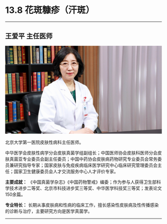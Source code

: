 # 13.8 花斑糠疹（汗斑）

---

## 王爱平 主任医师

![1683769328554](image/c13_008/1683769328554.png)

北京大学第一医院皮肤性病科主任医师。

中华医学会皮肤性病学分会皮肤真菌学组副组长；中国医师协会皮肤科医师分会皮肤真菌亚专业委员会副主任委员；中国中药协会皮肤病药物研究专业委员会常务委员兼研究指导专家；国家皮肤与免疫疾病临床医学研究中心临床研究管理委员会主任；国家卫生健康委员会人才交流服务中心人才评价专家。


**主要成就：** 《中国真菌学杂志》《中国药物警戒》编委；作为参与人获得卫生部科学技术进步二等奖、北京市科技进步奖三等奖、中华医学科技奖三等奖；发表论文150余篇。


**专业特长：** 长期从事皮肤病和性病的临床工作，擅长感染性皮肤病及性传播感染的诊断与治疗，主要研究方向是医学真菌学。

---
